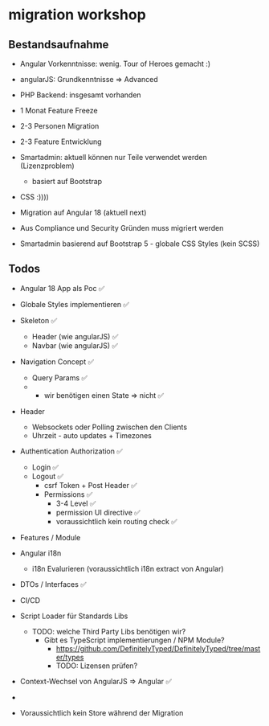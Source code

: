 # migration workshop

## Bestandsaufnahme

- Angular Vorkenntnisse: wenig. Tour of Heroes gemacht :) 
- angularJS: Grundkenntnisse => Advanced
- PHP Backend: insgesamt vorhanden

- 1 Monat Feature Freeze
- 2-3 Personen Migration
- 2-3 Feature Entwicklung

- Smartadmin: aktuell können nur Teile verwendet werden (Lizenzproblem)
  - basiert auf Bootstrap
- CSS :))))
- Migration auf Angular 18 (aktuell next)
- Aus Compliance und Security Gründen muss migriert werden
- Smartadmin basierend auf Bootstrap 5 - globale CSS Styles (kein SCSS)

 
## Todos
- Angular 18 App als Poc ✅
- Globale Styles implementieren ✅
- Skeleton ✅
  - Header (wie angularJS) ✅
  - Navbar (wie angularJS) ✅
- Navigation Concept ✅
  - Query Params ✅
  - + wir benötigen einen State => nicht ✅
- Header
  - Websockets oder Polling zwischen den Clients
  - Uhrzeit - auto updates + Timezones
- Authentication Authorization ✅
  - Login ✅
  - Logout ✅
    - csrf Token + Post Header ✅
    - Permissions ✅
      - 3-4 Level ✅
      - permission UI directive ✅
      - voraussichtlich kein routing check ✅
- Features / Module
- Angular i18n
  - i18n Evalurieren (voraussichtlich i18n extract von Angular)
- DTOs / Interfaces ✅

- CI/CD 
- Script Loader für Standards Libs
  - TODO: welche Third Party Libs benötigen wir?
    - Gibt es TypeScript implementierungen / NPM Module?
      - https://github.com/DefinitelyTyped/DefinitelyTyped/tree/master/types
      - TODO: Lizensen prüfen? 
- Context-Wechsel von AngularJS => Angular ✅
- 



- Voraussichtlich kein Store während der Migration
